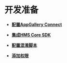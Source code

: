 # 开发准备<a name="ZH-CN_TOPIC_0000001073976395"></a>

-   **[配置AppGallery Connect](配置AppGallery-Connect.md)**  

-   **[集成HMS Core SDK](集成HMS-Core-SDK.md)**  

-   **[配置混淆脚本](配置混淆脚本.md)**  

-   **[添加权限](添加权限.md)**  


